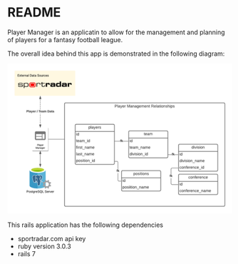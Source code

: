 # README

Player Manager is an applicatin to allow for the management and planning of players for a fantasy football league.

The overall idea behind this app is demonstrated in the following diagram: 

![](PlayerManagement.png)

This rails application has the following dependencies

* sportradar.com api key
* ruby version 3.0.3
* rails 7
